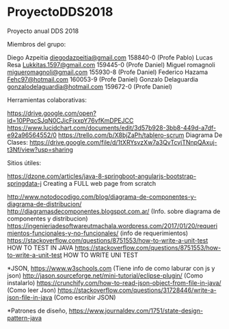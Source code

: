 # ProyectoDDS2018
Proyecto anual DDS 2018

Miembros del grupo:


Diego Azpeitia diegodazpeitia@gmail.com 158840-0 (Profe Pablo)
Lucas Resa Lukkitas.1597@gmail.com 159445-0 (Profe Daniel)
Miguel romagnoli migueromagnoli@gmail.com 155930-8 (Profe Daniel)
Federico Hazama Fehc97@hotmail.com 160053-9 (Profe Daniel)
Gonzalo Delaguardia gonzalodelaguardia@hotmail.com 159672-0 (Profe Daniel)


Herramientas colaborativas:

https://drive.google.com/open?id=10PPqcSJqN0CJicFjxxpY76vfKmDPEJCC
https://www.lucidchart.com/documents/edit/3d57b928-3bb8-449d-a7df-e92a96564552/0
https://trello.com/b/X8bjZaPh/tablero-scrum
Diagrama De Clases: https://drive.google.com/file/d/1tXRYsvzXw7a3QvTcvjTNnpQAxuj-t3Nf/view?usp=sharing

Sitios útiles:

https://dzone.com/articles/java-8-springboot-angularjs-bootstrap-springdata-j Creating a FULL web page from scratch

http://www.notodocodigo.com/blog/diagrama-de-componentes-y-diagrama-de-distribucion/ 
http://diagramasdecomponentes.blogspot.com.ar/ (Info. sobre diagrama de componentes y distribucion)
https://ingenieriadesoftwareutmachala.wordpress.com/2017/01/20/requerimientos-funcionales-y-no-funcionales/ (info de requerimientos)
https://stackoverflow.com/questions/8751553/how-to-write-a-unit-test HOW TO TEST IN JAVA
https://stackoverflow.com/questions/8751553/how-to-write-a-unit-test HOW TO WRITE UNI TEST

*JSON, 
https://www.w3schools.com (Tiene info de como laburar con js y json)
http://jason.sourceforge.net/mini-tutorial/eclipse-plugin/ (Como instalarlo)
https://crunchify.com/how-to-read-json-object-from-file-in-java/ (Como leer Json)
https://stackoverflow.com/questions/31728446/write-a-json-file-in-java (Como escribir JSON)


*Patrones de diseño, https://www.journaldev.com/1751/state-design-pattern-java
